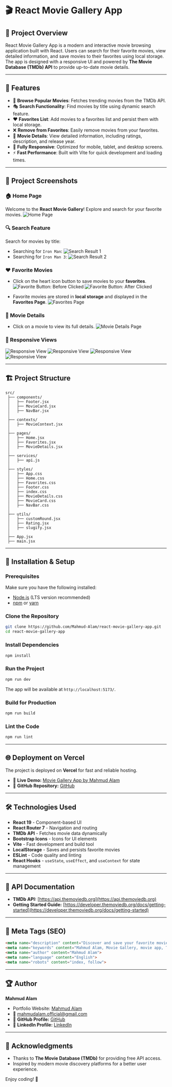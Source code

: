 # 🎬 React Movie Gallery App

## 📌 Project Overview
React Movie Gallery App is a modern and interactive movie browsing application built with React. Users can search for their favorite movies, view detailed information, and save movies to their favorites using local storage. The app is designed with a responsive UI and powered by **The Movie Database (TMDb) API** to provide up-to-date movie details.

---

## 🚀 Features
- 🎥 **Browse Popular Movies**: Fetches trending movies from the TMDb API.
- 🎭 **Search Functionality**: Find movies by title using dynamic search feature.
- ❤️ **Favorites List**: Add movies to a favorites list and persist them with local storage.
- ❌ **Remove from Favorites**: Easily remove movies from your favorites.
- 📝 **Movie Details**: View detailed information, including ratings, description, and release year.
- 📱 **Fully Responsive**: Optimized for mobile, tablet, and desktop screens.
- ⚡ **Fast Performance**: Built with Vite for quick development and loading times.

---

## 📸 Project Screenshots

### 🏠 Home Page
Welcome to the **React Movie Gallery**! Explore and search for your favorite movies.
![Home Page](https://github.com/Mahmud-Alam/react-movie-gallery-app/blob/main/public/images/screenshots/01.png)

### 🔍 Search Feature
Search for movies by title:
- Searching for `Iron Man`:
![Search Result 1](https://github.com/Mahmud-Alam/react-movie-gallery-app/blob/main/public/images/screenshots/02.png)
- Searching for `Iron Man 3`:
![Search Result 2](https://github.com/Mahmud-Alam/react-movie-gallery-app/blob/main/public/images/screenshots/03.png)

### ❤️ Favorite Movies
- Click on the heart icon button to save movies to your **favorites**.
![Favorite Button: Before Clicked](https://github.com/Mahmud-Alam/react-movie-gallery-app/blob/main/public/images/screenshots/04.png)
![Favorite Button: After Clicked](https://github.com/Mahmud-Alam/react-movie-gallery-app/blob/main/public/images/screenshots/05.png)

- Favorite movies are stored in **local storage** and displayed in the **Favorites Page**.
![Favorites Page](https://github.com/Mahmud-Alam/react-movie-gallery-app/blob/main/public/images/screenshots/06.png)

### 🎥 Movie Details
- Click on a movie to view its full details.
![Movie Details Page](https://github.com/Mahmud-Alam/react-movie-gallery-app/blob/main/public/images/screenshots/07.png)

### 📱 Responsive Views
![Responsive View](https://github.com/Mahmud-Alam/react-movie-gallery-app/blob/main/public/images/screenshots/08.png)
![Responsive View](https://github.com/Mahmud-Alam/react-movie-gallery-app/blob/main/public/images/screenshots/09.png)
![Responsive View](https://github.com/Mahmud-Alam/react-movie-gallery-app/blob/main/public/images/screenshots/10.png)
![Responsive View](https://github.com/Mahmud-Alam/react-movie-gallery-app/blob/main/public/images/screenshots/11.png)

---

## 🏗️ Project Structure
```
src/
 ├── components/
 │   ├── Footer.jsx
 │   ├── MovieCard.jsx
 │   ├── NavBar.jsx
 │
 ├── contexts/
 │   ├── MovieContext.jsx
 │
 ├── pages/
 │   ├── Home.jsx
 │   ├── Favorites.jsx
 │   ├── MovieDetails.jsx
 │
 ├── services/
 │   ├── api.js
 │
 ├── styles/
 │   ├── App.css
 │   ├── Home.css 
 │   ├── Favorites.css
 │   ├── Footer.css
 │   ├── index.css
 │   ├── MovieDetails.css  
 │   ├── MovieCard.css 
 │   ├── NavBar.css 
 │
 ├── utils/
 │   ├── customRound.jsx
 │   ├── Rating.jsx
 │   ├── slugify.jsx 
 │
 ├── App.jsx
 ├── main.jsx
```

---

## 🔧 Installation & Setup
### Prerequisites
Make sure you have the following installed:
- [Node.js](https://nodejs.org/) (LTS version recommended)
- [npm](https://www.npmjs.com/) or [yarn](https://yarnpkg.com/)

### Clone the Repository
```sh
git clone https://github.com/Mahmud-Alam/react-movie-gallery-app.git
cd react-movie-gallery-app
```

### Install Dependencies
```sh
npm install
```

### Run the Project
```sh
npm run dev
```
The app will be available at `http://localhost:5173/`.

### Build for Production
```sh
npm run build
```

### Lint the Code
```sh
npm run lint
```

---

## 🌐 Deployment on Vercel
The project is deployed on **Vercel** for fast and reliable hosting.

- 🔗 **Live Demo:** [Movie Gallery App by Mahmud Alam](https://movie-app-mahmud.vercel.app/)
- 🔗 **GitHub Repository:** [GitHub](https://github.com/Mahmud-Alam/react-movie-gallery-app)

---

## 🛠️ Technologies Used
- **React 19** - Component-based UI
- **React Router 7** - Navigation and routing
- **TMDb API** - Fetches movie data dynamically
- **Bootstrap Icons** - Icons for UI elements
- **Vite** - Fast development and build tool
- **LocalStorage** - Saves and persists favorite movies
- **ESLint** - Code quality and linting
- **React Hooks** - `useState`, `useEffect`, and `useContext` for state management

---

## 🔗 API Documentation
- **TMDb API:** [https://api.themoviedb.org](https://api.themoviedb.org)
- **Getting Started Guide:** [https://developer.themoviedb.org/docs/getting-started](https://developer.themoviedb.org/docs/getting-started)

---

## 📜 Meta Tags (SEO)
```html
<meta name="description" content="Discover and save your favorite movies with React Movie Gallery App by Mahmud Alam. Browse, search, and explore an extensive collection of movies with a smooth UI.">
<meta name="keywords" content="Mahmud Alam, Movie Gallery, movie app, TMDb API, movie search, film collection, favorite movies">
<meta name="author" content="Mahmud Alam">
<meta name="language" content="English">
<meta name="robots" content="index, follow">
```

---

## 🏆 Author
**Mahmud Alam**  
- Portfolio Website: [Mahmud Alam](https://mahmudalam.com/)
- 📧 mahmudalam.official@gmail.com
- 🔗 **GitHub Profile:** [GitHub](https://github.com/Mahmud-Alam)
- 🔗 **LinkedIn Profile:** [LinkedIn](https://www.linkedin.com/in/mahmudalamofficial/)

---

## 🎉 Acknowledgments
- Thanks to **The Movie Database (TMDb)** for providing free API access.
- Inspired by modern movie discovery platforms for a better user experience.

Enjoy coding! 🚀
